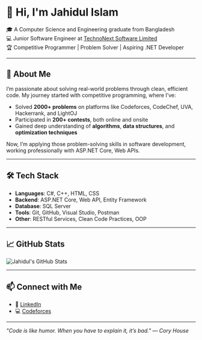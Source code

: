 # 👋 Hi, I'm Jahidul Islam

🎓 A Computer Science and Engineering graduate from Bangladesh  
💻 Junior Software Engineer at [TechnoNext Software Limited](https://technonext.com)  
🏆 Competitive Programmer | Problem Solver | Aspiring .NET Developer  

---

## 🚀 About Me

I’m passionate about solving real-world problems through clean, efficient code. My journey started with competitive programming, where I’ve:

- Solved **2000+ problems** on platforms like Codeforces, CodeChef, UVA, Hackerrank, and LightOJ
- Participated in **200+ contests**, both online and onsite
- Gained deep understanding of **algorithms**, **data structures**, and **optimization techniques**

Now, I’m applying those problem-solving skills in software development, working professionally with ASP.NET Core, Web APIs.

---

## 🛠️ Tech Stack

- **Languages**: C#, C++, HTML, CSS
- **Backend**: ASP.NET Core, Web API, Entity Framework
- **Database**: SQL Server
- **Tools**: Git, GitHub, Visual Studio, Postman
- **Other**: RESTful Services, Clean Code Practices, OOP

---

## 📈 GitHub Stats

![Jahidul's GitHub Stats](https://github-readme-stats.vercel.app/api?username=jahid-hridoy&show_icons=true&theme=tokyonight&hide_title=true)

---

## 📫 Connect with Me

- 💼 [LinkedIn](https://www.linkedin.com/in/jahidul-islam-788577243/)
- 💻 [Codeforces](https://codeforces.com/profile/jahid_hridoy)

---

_"Code is like humor. When you have to explain it, it’s bad." — Cory House_
